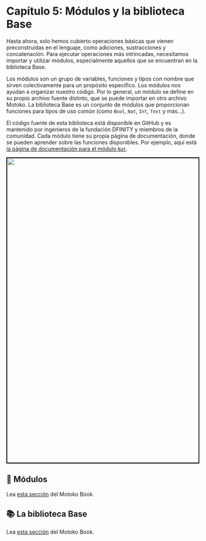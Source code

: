 # Capítulo 5: Módulos y la biblioteca Base
Hasta ahora, solo hemos cubierto operaciones básicas que vienen preconstruidas en el lenguaje, como adiciones, sustracciones y concatenación. Para ejecutar operaciones más intrincadas, necesitamos importar y utilizar módulos, especialmente aquellos que se encuentran en la biblioteca Base.

Los módulos son un grupo de variables, funciones y tipos con nombre que sirven colectivamente para un propósito específico. Los módulos nos ayudan a organizar nuestro código. Por lo general, un módulo se define en su propio archivo fuente distinto, que se puede importar en otro archivo Motoko. La biblioteca Base es un conjunto de módulos que proporcionan funciones para tipos de uso común (como `Bool`, `Nat`, `Int`, `Text` y más...).

El código fuente de esta biblioteca está disponible en GitHub y es mantenido por ingenieros de la fundación DFINITY y miembros de la comunidad.
Cada módulo tiene su propia página de documentación, donde se pueden aprender sobre las funciones disponibles. Por ejemplo, aquí está [la página de documentación para el módulo `Nat`](https://internetcomputer.org/docs/current/motoko/main/base/Nat).

<p align="center"> <img src="../../../../chapters/chapter-5/assets/base_library_nat.png" width="800px" style="border: 2px solid black;"></p>
<p align="center">  </p>

## 🧩 Módulos 
Lea [esta sección](https://web3.motoko-book.dev/common-programming-concepts/modules.html) del Motoko Book.
## 📚 La biblioteca Base 
Lea [esta sección](https://web3.motoko-book.dev/base-library.html) del Motoko Book.
